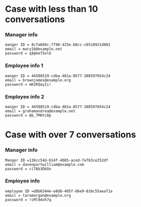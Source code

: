 # Case with less than 10 conversations

### Manager info

    manger ID = 8cfa669c-7798-425e-b8cc-c8518921d881
    email = mary16@example.net
    password = q$@ee7Solb

### Employee info 1

    manger ID = 44588519-cdba-481a-8577-388597654c24
    email = brownjames@example.org
    password = mK2KQay1i!

### Employee info 2

    manger ID = 44588519-cdba-481a-8577-388597654c24
    email = grahamandrea@example.net
    password = @&_7MHtc8p

# Case with over 7 conversations

### Manager info

    Manger ID =136cc54d-b14f-4085-aced-7e763ce252df
    email = davenportwilliam@example.com
    password = c(7Ab3DkOx

### Employee info

    employee ID =d8b6344e-e8d8-485f-86e9-816c55aeaf1a
    email = taramorgan@example.org
    password = !cMl94xh7q
